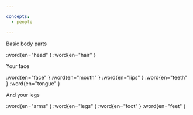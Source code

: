 ```yaml
---

concepts:
  - people

---
```


Basic body parts

:word{en="head" }
:word{en="hair" }

Your face

:word{en="face" }
:word{en="mouth" }
:word{en="lips" }
:word{en="teeth" }
:word{en="tongue" }

And your legs

:word{en="arms" }
:word{en="legs" }
:word{en="foot" }
:word{en="feet" }
